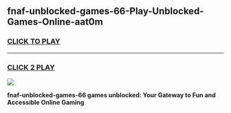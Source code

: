 
## fnaf-unblocked-games-66-Play-Unblocked-Games-Online-aat0m
<h3>
<a href="https://premium76.site?title=fnaf-unblocked-games-66&ref=24A">CLICK TO PLAY</a></h3>
<hr>

<h3>
<a href="https://premium76.site?title=fnaf-unblocked-games-66&ref=24A">CLICK 2 PLAY</a>
  
</h3>

<a href="https://premium76.site?title=fnaf-unblocked-games-66&ref=24A"><img src="https://clearcache.store/games.png"></a>


**fnaf-unblocked-games-66 games unblocked: Your Gateway to Fun and Accessible Online Gaming**
